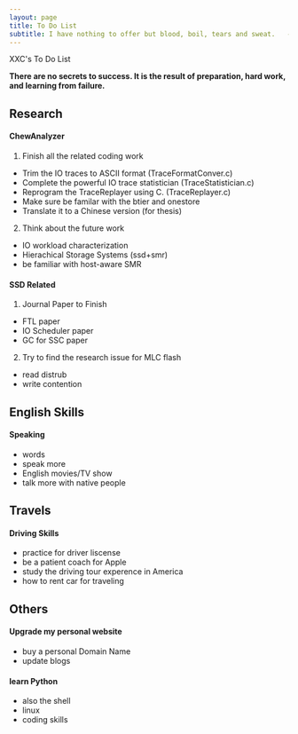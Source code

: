 ```yaml
---
layout: page
title: To Do List 
subtitle: I have nothing to offer but blood, boil, tears and sweat.   --Winston Churchill 
---
```

XXC's To Do List

**There are no secrets to success. It is the result of preparation, hard work, and learning from failure.**

## Research

#### ChewAnalyzer
1. Finish all the related coding work
- Trim the IO traces to ASCII format (TraceFormatConver.c)
- Complete the powerful IO trace statistician (TraceStatistician.c)
- Reprogram the TraceReplayer using C. (TraceReplayer.c) 
- Make sure be familar with the btier and onestore
- Translate it to a Chinese version (for thesis)
2. Think about the future work
- IO workload characterization
- Hierachical Storage Systems (ssd+smr)
- be familiar with host-aware SMR

#### SSD Related
1. Journal Paper to Finish
- FTL paper
- IO Scheduler paper
- GC for SSC paper
2. Try to find the research issue for MLC flash
- read distrub
- write contention 

## English Skills

#### Speaking
- words
- speak more
- English movies/TV show
- talk more with native people

## Travels

#### Driving Skills
- practice for driver liscense
- be a patient coach for Apple
- study the driving tour experence in America
- how to rent car for traveling

## Others

#### Upgrade my personal website
- buy a personal Domain Name
- update blogs

#### learn Python
- also the shell 
- linux
- coding skills
